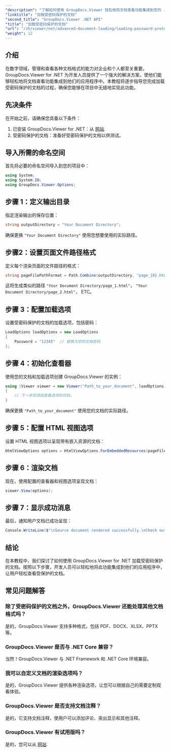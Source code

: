```yaml
---
"description": "了解如何使用 GroupDocs.Viewer 轻松地将文档查看功能集成到您的 .NET 应用程序中。本教程提供了全面的分步指南。"
"linktitle": "加载受密码保护的文档"
"second_title": "GroupDocs.Viewer .NET API"
"title": "加载受密码保护的文档"
"url": "/zh/viewer/net/advanced-document-loading/loading-password-protected-document/"
"weight": 12
---
```


## 介绍

在数字领域，管理和查看各种文档格式的能力对企业和个人都至关重要。GroupDocs.Viewer for .NET 为开发人员提供了一个强大的解决方案，使他们能够轻松地将文档查看功能集成到他们的应用程序中。本教程将逐步指导您完成加载受密码保护的文档的过程，确保您能够在项目中无缝地实现此功能。

## 先决条件

在开始之前，请确保您具备以下条件：

1. 已安装 GroupDocs.Viewer for .NET：从 [网站](https://releases。groupdocs.com/viewer/net/).
2. 受密码保护的文档：准备好受密码保护的文档以供测试。

## 导入所需的命名空间

首先将必要的命名空间导入到您的项目中：

```csharp
using System;
using System.IO;
using GroupDocs.Viewer.Options;
```

## 步骤 1：定义输出目录

指定渲染输出的保存位置：

```csharp
string outputDirectory = "Your Document Directory";
```
确保更换 `"Your Document Directory"` 使用您想要使用的实际路径。

## 步骤2：设置页面文件路径格式

定义每个渲染页面的文件路径的格式：

```csharp
string pageFilePathFormat = Path.Combine(outputDirectory, "page_{0}.html");
```

这将生成类似的路径 `"Your Document Directory/page_1.html"`， `"Your Document Directory/page_2.html"`， ETC。

## 步骤 3：配置加载选项

设置受密码保护的文档的加载选项，包括密码：

```csharp
LoadOptions loadOptions = new LoadOptions
{
    Password = "12345"  // 替换为您的文档密码
};
```

## 步骤 4：初始化查看器

使用您的文档和加载选项创建 GroupDocs.Viewer 的实例：

```csharp
using (Viewer viewer = new Viewer("Path_to_your_document", loadOptions))
{
    // 下一步将添加查看选项的代码。
}
```
确保更换 `"Path_to_your_document"` 使用您的文档的实际路径。

## 步骤 5：配置 HTML 视图选项

设置 HTML 视图选项以呈现带有嵌入资源的文档：

```csharp
HtmlViewOptions options = HtmlViewOptions.ForEmbeddedResources(pageFilePathFormat);
```

## 步骤 6：渲染文档

现在，使用配置的查看器和视图选项呈现文档：

```csharp
viewer.View(options);
```

## 步骤 7：显示成功消息

最后，通知用户文档已成功呈现：

```csharp
Console.WriteLine($"\nSource document rendered successfully.\nCheck output in {outputDirectory}.");
```

## 结论

在本教程中，我们探讨了如何使用 GroupDocs.Viewer for .NET 加载受密码保护的文档。按照以下步骤，开发人员可以轻松地将此功能集成到他们的应用程序中，让用户轻松查看受保护的文档。

## 常见问题解答

### 除了受密码保护的文档之外，GroupDocs.Viewer 还能处理其他文档格式吗？

是的，GroupDocs.Viewer 支持多种格式，包括 PDF、DOCX、XLSX、PPTX 等。

### GroupDocs.Viewer 是否与 .NET Core 兼容？

当然！GroupDocs.Viewer 与 .NET Framework 和 .NET Core 环境兼容。

### 我可以自定义文档的渲染选项吗？

是的，GroupDocs.Viewer 提供各种渲染选项，让您可以根据自己的需要定制观看体验。

### GroupDocs.Viewer 是否支持文档注释？

是的，它支持文档注释，使用户可以添加评论、突出显示和其他注释。

### GroupDocs.Viewer 有试用版吗？

是的，您可以从 [网站](https://releases。groupdocs.com/).